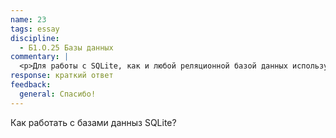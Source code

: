 ```yaml
---
name: 23
tags: essay
discipline:
  - Б1.О.25 Базы данных
commentary: |
  <p>Для работы с SQLite, как и любой реляционной базой данных используется язык запросов SQL. Поэтому создать таблицу данных можно при помощи традиционного запроса CREATE TABLE, вставить запись при помощи оператора INSERT, извлечь запись при помощи SELECT, а обновить существующую запись при помощи запроса UPDATE.</p>
response: краткий ответ
feedback:
  general: Cпасибо!
---
```


Как работать с базами данныз SQLite?